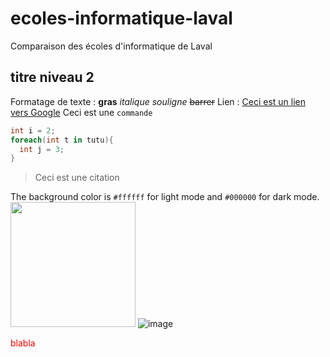 # ecoles-informatique-laval
Comparaison des écoles d'informatique de Laval
## titre niveau 2
Formatage de texte : **gras** *italique* _souligne_ ~~barrer~~
Lien : [Ceci est un lien vers Google](https://google.fr)
Ceci est une `commande`
```csharp
int i = 2;
foreach(int t in tutu){
  int j = 3;
}
```

> Ceci est une citation

The background color is `#ffffff` for light mode and `#000000` for dark mode.
<img width="200" src="https://github.com/iia-tawfiq/ecoles-informatique-laval/assets/23529983/2a5a77d2-c92e-4945-af7a-ea5743595d25">
![image](https://github.com/iia-tawfiq/ecoles-informatique-laval/assets/23529983/2a5a77d2-c92e-4945-af7a-ea5743595d25)

<div class="truc">
  blabla
</div>
<style>
  .truc{
    color: red;
    }
</style>
